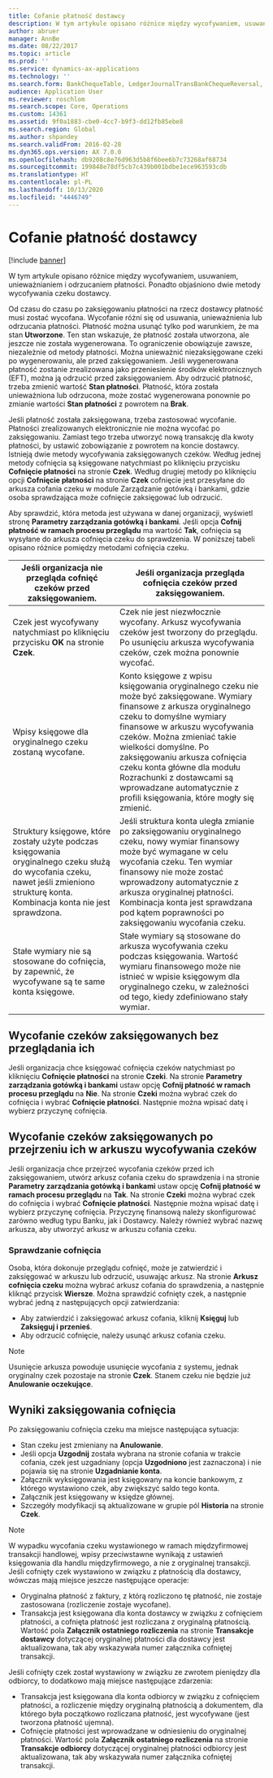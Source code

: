 ```yaml
---
title: Cofanie płatność dostawcy
description: W tym artykule opisano różnice między wycofywaniem, usuwaniem, unieważnianiem i odrzucaniem płatności. Ponadto objaśniono dwie metody wycofywania czeku dostawcy.
author: abruer
manager: AnnBe
ms.date: 08/22/2017
ms.topic: article
ms.prod: ''
ms.service: dynamics-ax-applications
ms.technology: ''
ms.search.form: BankChequeTable, LedgerJournalTransBankChequeReversal, LedgerJournalTransVendPaym
audience: Application User
ms.reviewer: roschlom
ms.search.scope: Core, Operations
ms.custom: 14361
ms.assetid: 9f0a1883-cbe0-4cc7-b9f3-dd12fb85ebe8
ms.search.region: Global
ms.author: shpandey
ms.search.validFrom: 2016-02-28
ms.dyn365.ops.version: AX 7.0.0
ms.openlocfilehash: db9208c8e76d963d5b8f6bee6b7c73268af68734
ms.sourcegitcommit: 199848e78df5cb7c439b001bdbe1ece963593cdb
ms.translationtype: HT
ms.contentlocale: pl-PL
ms.lasthandoff: 10/13/2020
ms.locfileid: "4446749"
---
```

# <a name="reverse-a-vendor-payment"></a>Cofanie płatność dostawcy

[!include [banner](../includes/banner.md)]

W tym artykule opisano różnice między wycofywaniem, usuwaniem, unieważnianiem i odrzucaniem płatności. Ponadto objaśniono dwie metody wycofywania czeku dostawcy. 

Od czasu do czasu po zaksięgowaniu płatności na rzecz dostawcy płatność musi zostać wycofana. Wycofanie różni się od usuwania, unieważnienia lub odrzucania płatności. Płatność można usunąć tylko pod warunkiem, że ma stan **Utworzone**. Ten stan wskazuje, że płatność została utworzona, ale jeszcze nie została wygenerowana. To ograniczenie obowiązuje zawsze, niezależnie od metody płatności. Można unieważnić niezaksięgowane czeki po wygenerowaniu, ale przed zaksięgowaniem. Jeśli wygenerowana płatność zostanie zrealizowana jako przeniesienie środków elektronicznych (EFT), można ją odrzucić przed zaksięgowaniem. Aby odrzucić płatność, trzeba zmienić wartość **Stan płatności**. Płatność, która została unieważniona lub odrzucona, może zostać wygenerowana ponownie po zmianie wartości **Stan płatności** z powrotem na **Brak**. 

Jeśli płatność została zaksięgowana, trzeba zastosować wycofanie. Płatności zrealizowanych elektronicznie nie można wycofać po zaksięgowaniu. Zamiast tego trzeba utworzyć nową transakcję dla kwoty płatności, by ustawić zobowiązanie z powrotem na koncie dostawcy. Istnieją dwie metody wycofywania zaksięgowanych czeków. Według jednej metody cofnięcia są księgowane natychmiast po kliknięciu przycisku **Cofnięcie płatności** na stronie **Czek**. Według drugiej metody po kliknięciu opcji **Cofnięcie płatności** na stronie **Czek** cofnięcie jest przesyłane do arkusza cofania czeku w module Zarządzanie gotówką i bankami, gdzie osoba sprawdzająca może cofnięcie zaksięgować lub odrzucić. 

Aby sprawdzić, która metoda jest używana w danej organizacji, wyświetl stronę **Parametry zarządzania gotówką i bankami**. Jeśli opcja **Cofnij płatność w ramach procesu przeglądu** ma wartość **Tak**, cofnięcia są wysyłane do arkusza cofnięcia czeku do sprawdzenia. W poniższej tabeli opisano różnice pomiędzy metodami cofnięcia czeku.

| Jeśli organizacja nie przegląda cofnięć czeków przed zaksięgowaniem.                                                                                                                                  | Jeśli organizacja przegląda cofnięcia czeków przed zaksięgowaniem.                                                                                                                                                                                                                                                                                                                                                                     |
|-----------------------------------------------------------------------------------------------------------------------------------------------------------------------------------------------------|---------------------------------------------------------------------------------------------------------------------------------------------------------------------------------------------------------------------------------------------------------------------------------------------------------------------------------------------------------------------------------------------------------------------------------|
| Czek jest wycofywany natychmiast po kliknięciu przycisku **OK** na stronie **Czek**.                                                                                                                      | Czek nie jest niezwłocznie wycofany. Arkusz wycofywania czeków jest tworzony do przeglądu. Po usunięciu arkusza wycofywania czeków, czek można ponownie wycofać.                                                                                                                                                                                                                                                                |
| Wpisy księgowe dla oryginalnego czeku zostaną wycofane.                                                                                                                                         | Konto księgowe z wpisu księgowania oryginalnego czeku nie może być zaksięgowane. Wymiary finansowe z arkusza oryginalnego czeku to domyślne wymiary finansowe w arkuszu wycofywania czeków. Można zmieniać takie wielkości domyślne. Po zaksięgowaniu arkusza cofnięcia czeku konta główne dla modułu Rozrachunki z dostawcami są wprowadzane automatycznie z profili księgowania, które mogły się zmienić. |
| Struktury księgowe, które zostały użyte podczas księgowania oryginalnego czeku służą do wycofania czeku, nawet jeśli zmieniono strukturę konta. Kombinacja konta nie jest sprawdzona. | Jeśli struktura konta uległa zmianie po zaksięgowaniu oryginalnego czeku, nowy wymiar finansowy może być wymagane w celu wycofania czeku. Ten wymiar finansowy nie może zostać wprowadzony automatycznie z arkusza oryginalnej płatności. Kombinacja konta jest sprawdzana pod kątem poprawności po zaksięgowaniu wycofania czeku.                                                                                                        |
| Stałe wymiary nie są stosowane do cofnięcia, by zapewnić, że wycofywane są te same konta księgowe.                                                                                      | Stałe wymiary są stosowane do arkusza wycofywania czeku podczas księgowania. Wartość wymiaru finansowego może nie istnieć w wpisie księgowym dla oryginalnego czeku, w zależności od tego, kiedy zdefiniowano stały wymiar.                                                                                                                                                                                                     |

## <a name="reverse-posted-checks-without-reviewing-them"></a>Wycofanie czeków zaksięgowanych bez przeglądania ich
Jeśli organizacja chce księgować cofnięcia czeków natychmiast po kliknięciu **Cofnięcie płatności** na stronie **Czeki**. Na stronie **Parametry zarządzania gotówką i bankami** ustaw opcję **Cofnij płatność w ramach procesu przeglądu** na **Nie**. Na stronie **Czeki** można wybrać czek do cofnięcia i wybrać **Cofnięcie płatności**. Następnie można wpisać datę i wybierz przyczynę cofnięcia.

## <a name="reverse-posted-checks-after-they-are-reviewed-in-the-check-reversal-journal"></a>Wycofanie czeków zaksięgowanych po przejrzeniu ich w arkuszu wycofywania czeków
Jeśli organizacja chce przejrzeć wycofania czeków przed ich zaksięgowaniem, utwórz arkusz cofania czeku do sprawdzenia i na stronie **Parametry zarządzania gotówką i bankami** ustaw opcję **Cofnij płatność w ramach procesu przeglądu** na **Tak**. Na stronie **Czeki** można wybrać czek do cofnięcia i wybrać **Cofnięcie płatności**. Następnie można wpisać datę i wybierz przyczynę cofnięcia. Przyczynę finansową należy skonfigurować zarówno według typu Banku, jak i Dostawcy. Należy również wybrać nazwę arkusza, aby utworzyć arkusz w arkuszu cofania czeku.

### <a name="review-a-reversal"></a>Sprawdzanie cofnięcia

Osoba, która dokonuje przeglądu cofnięć, może je zatwierdzić i zaksięgować w arkuszu lub odrzucić, usuwając arkusz. Na stronie **Arkusz cofnięcia czeku** można wybrać arkusz cofania do sprawdzenia, a następnie kliknąć przycisk **Wiersze**. Można sprawdzić cofnięty czek, a następnie wybrać jedną z następujących opcji zatwierdzania:

-   Aby zatwierdzić i zaksięgować arkusz cofania, kliknij **Księguj** lub **Zaksięguj i przenieś**.
-   Aby odrzucić cofnięcie, należy usunąć arkusz cofania czeku.

> [!NOTE]
> Usunięcie arkusza powoduje usunięcie wycofania z systemu, jednak oryginalny czek pozostaje na stronie **Czek**. Stanem czeku nie będzie już **Anulowanie oczekujące**.

## <a name="results-of-posting-a-reversal"></a>Wyniki zaksięgowania cofnięcia
Po zaksięgowaniu cofnięcia czeku ma miejsce następująca sytuacja:

-   Stan czeku jest zmieniany na **Anulowanie**.
-   Jeśli opcja **Uzgodnij** została wybrana na stronie cofania w trakcie cofania, czek jest uzgadniany (opcja **Uzgodniono** jest zaznaczona) i nie pojawia się na stronie **Uzgadnianie konta**.
-   Załącznik wyksięgowania jest księgowany na koncie bankowym, z którego wystawiono czek, aby zwiększyć saldo tego konta.
-   Załącznik jest księgowany w księdze głównej.
-   Szczegóły modyfikacji są aktualizowane w grupie pól **Historia** na stronie **Czek**.

> [!NOTE] 
> W wypadku wycofania czeku wystawionego w ramach międzyfirmowej transakcji handlowej, wpisy przeciwstawne wynikają z ustawień księgowania dla handlu międzyfirmowego, a nie z oryginalnej transakcji. Jeśli cofnięty czek wystawiono w związku z płatnością dla dostawcy, wówczas mają miejsce jeszcze następujące operacje:

-   Oryginalna płatność z faktury, z którą rozliczono tę płatność, nie zostaje zastosowana (rozliczenie zostaje wycofane).
-   Transakcja jest księgowana dla konta dostawcy w związku z cofnięciem płatności, a cofnięta płatność jest rozliczana z oryginalną płatnością. Wartość pola **Załącznik ostatniego rozliczenia** na stronie **Transakcje dostawcy** dotyczącej oryginalnej płatności dla dostawcy jest aktualizowana, tak aby wskazywała numer załącznika cofniętej transakcji.

Jeśli cofnięty czek został wystawiony w związku ze zwrotem pieniędzy dla odbiorcy, to dodatkowo mają miejsce następujące zdarzenia:

-   Transakcja jest księgowana dla konta odbiorcy w związku z cofnięciem płatności, a rozliczenie między oryginalną płatnością a dokumentem, dla którego była początkowo rozliczana płatność, jest wycofywane (jest tworzona płatność ujemna).
-   Cofnięcie płatności jest wprowadzane w odniesieniu do oryginalnej płatności. Wartość pola **Załącznik ostatniego rozliczenia** na stronie **Transakcje odbiorcy** dotyczącej oryginalnej płatności odbiorcy jest aktualizowana, tak aby wskazywała numer załącznika cofniętej transakcji.




